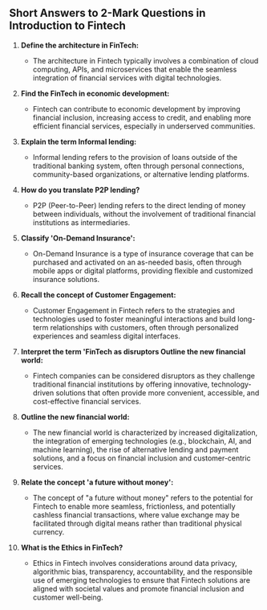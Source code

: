 ## Short Answers to 2-Mark Questions in Introduction to Fintech

1. **Define the architecture in FinTech:**

   - The architecture in Fintech typically involves a combination of cloud computing, APIs, and microservices that enable the seamless integration of financial services with digital technologies.

2. **Find the FinTech in economic development:**

   - Fintech can contribute to economic development by improving financial inclusion, increasing access to credit, and enabling more efficient financial services, especially in underserved communities.

3. **Explain the term Informal lending:**

   - Informal lending refers to the provision of loans outside of the traditional banking system, often through personal connections, community-based organizations, or alternative lending platforms.

4. **How do you translate P2P lending?**

   - P2P (Peer-to-Peer) lending refers to the direct lending of money between individuals, without the involvement of traditional financial institutions as intermediaries.

5. **Classify 'On-Demand Insurance':**

   - On-Demand Insurance is a type of insurance coverage that can be purchased and activated on an as-needed basis, often through mobile apps or digital platforms, providing flexible and customized insurance solutions.

6. **Recall the concept of Customer Engagement:**

   - Customer Engagement in Fintech refers to the strategies and technologies used to foster meaningful interactions and build long-term relationships with customers, often through personalized experiences and seamless digital interfaces.

7. **Interpret the term 'FinTech as disruptors Outline the new financial world:**

   - Fintech companies can be considered disruptors as they challenge traditional financial institutions by offering innovative, technology-driven solutions that often provide more convenient, accessible, and cost-effective financial services.

8. **Outline the new financial world:**

   - The new financial world is characterized by increased digitalization, the integration of emerging technologies (e.g., blockchain, AI, and machine learning), the rise of alternative lending and payment solutions, and a focus on financial inclusion and customer-centric services.

9. **Relate the concept 'a future without money':**

   - The concept of "a future without money" refers to the potential for Fintech to enable more seamless, frictionless, and potentially cashless financial transactions, where value exchange may be facilitated through digital means rather than traditional physical currency.

10. **What is the Ethics in FinTech?**
    - Ethics in Fintech involves considerations around data privacy, algorithmic bias, transparency, accountability, and the responsible use of emerging technologies to ensure that Fintech solutions are aligned with societal values and promote financial inclusion and customer well-being.
